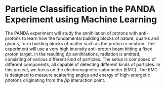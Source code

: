 # Particle Classification in the PANDA Experiment using Machine Learning

The PANDA experiment will study the annihilation of protons with anti-protons to learn how the fundamental building blocks of nature, quarks and gluons, form building blocks of matter such as the proton or neutron. The experiment will use a very high intensity anti-proton beam hitting a fixed proton target. In the resulting $\bar{p}p$ annihilations, radiation is emitted, consisting of various different kind of particles. The setup is composed of different components, all capable of detecting different kinds of particles. In this project, we focus on the electromagnetic-calorimeter (EMC). The EMC is designed to measure scattering angles and energy of high-energetic photons originating from the $\bar{p}p$ interaction point. 